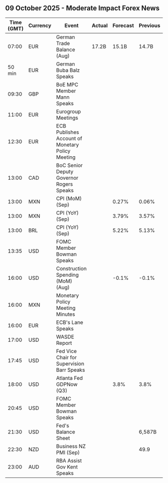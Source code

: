 ## 09 October 2025 - Moderate Impact Forex News

| Time (GMT) | Currency | Event | Actual | Forecast | Previous |
|------|----------|-------|--------|----------|----------|
| 07:00 | EUR | German Trade Balance (Aug) | 17.2B | 15.1B | 14.7B |
| 50 min | EUR | German Buba Balz Speaks |  |  |  |
| 09:30 | GBP | BoE MPC Member Mann Speaks |  |  |  |
| 11:00 | EUR | Eurogroup Meetings |  |  |  |
| 12:30 | EUR | ECB Publishes Account of Monetary Policy Meeting |  |  |  |
| 13:00 | CAD | BoC Senior Deputy Governor Rogers Speaks |  |  |  |
| 13:00 | MXN | CPI (MoM) (Sep) |  | 0.27% | 0.06% |
| 13:00 | MXN | CPI (YoY) (Sep) |  | 3.79% | 3.57% |
| 13:00 | BRL | CPI (YoY) (Sep) |  | 5.22% | 5.13% |
| 13:35 | USD | FOMC Member Bowman Speaks |  |  |  |
| 16:00 | USD | Construction Spending (MoM) (Aug) |  | -0.1% | -0.1% |
| 16:00 | MXN | Monetary Policy Meeting Minutes |  |  |  |
| 16:00 | EUR | ECB's Lane Speaks |  |  |  |
| 17:00 | USD | WASDE Report |  |  |  |
| 17:45 | USD | Fed Vice Chair for Supervision Barr Speaks |  |  |  |
| 18:00 | USD | Atlanta Fed GDPNow (Q3) |  | 3.8% | 3.8% |
| 20:45 | USD | FOMC Member Bowman Speaks |  |  |  |
| 21:30 | USD | Fed's Balance Sheet |  |  | 6,587B |
| 22:30 | NZD | Business NZ PMI (Sep) |  |  | 49.9 |
| 23:00 | AUD | RBA Assist Gov Kent Speaks |  |  |  |
